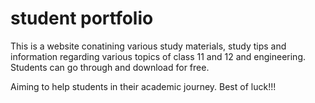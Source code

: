 # student portfolio

This is a website conatining various study materials, study tips and information regarding various topics of class 11 and 12 and engineering. Students can go through and download for free.

Aiming to help students in their academic journey. Best of luck!!!
